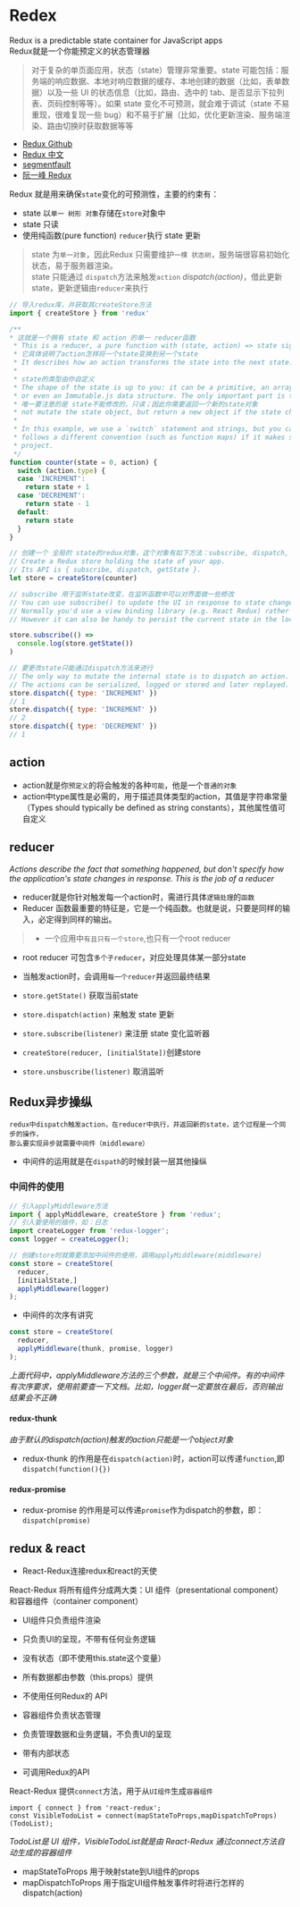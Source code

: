 # Redex
Redux is a predictable state container for JavaScript apps  
Redux就是一个你能预定义的状态管理器  

> 对于复杂的单页面应用，状态（state）管理非常重要。state 可能包括：服务端的响应数据、本地对响应数据的缓存、本地创建的数据（比如，表单数据）以及一些 UI 的状态信息（比如，路由、选中的 tab、是否显示下拉列表、页码控制等等）。如果 state 变化不可预测，就会难于调试（state 不易重现，很难复现一些 bug）和不易于扩展（比如，优化更新渲染、服务端渲染、路由切换时获取数据等等  

- [Redux Github](https://github.com/reactjs/redux)
- [Redux 中文](http://cn.redux.js.org/index.html)
- [segmentfault](https://segmentfault.com/a/1190000003503338?_ea=323420)
- [阮一峰 Redux](http://www.ruanyifeng.com/blog/2016/09/redux_tutorial_part_one_basic_usages.html)

Redux 就是用来确保`state`变化的可预测性，主要的约束有：
* state 以`单一 树形 对象`存储在`store`对象中
* state 只读
* 使用纯函数(pure function) `reducer`执行 state 更新

> state 为`单一对象`，因此Redux 只需要维护`一棵 状态树`，服务端很容易初始化状态，易于服务器渲染。  
state 只能通过 `dispatch`方法来触发`action` *dispatch(action)*，借此更新state，更新逻辑由`reducer`来执行

```js
// 导入redux库，并获取其createStore方法
import { createStore } from 'redux'

/**
* 这就是一个拥有 state 和 action 的单一 reducer函数
 * This is a reducer, a pure function with (state, action) => state signature.
 * 它具体说明了action怎样将一个state变换到另一个state
 * It describes how an action transforms the state into the next state.
 *
 * state的类型由你自定义
 * The shape of the state is up to you: it can be a primitive, an array, an object,
 * or even an Immutable.js data structure. The only important part is that you should
 * 唯一要注意的是 state不能修改的，只读；因此你需要返回一个新的state对象
 * not mutate the state object, but return a new object if the state changes.
 *
 * In this example, we use a `switch` statement and strings, but you can use a helper that
 * follows a different convention (such as function maps) if it makes sense for your
 * project.
 */
function counter(state = 0, action) {
  switch (action.type) {
  case 'INCREMENT':
    return state + 1
  case 'DECREMENT':
    return state - 1
  default:
    return state
  }
}

// 创建一个 全局的 state的redux对象，这个对象有如下方法：subscribe, dispatch, getState
// Create a Redux store holding the state of your app.
// Its API is { subscribe, dispatch, getState }.
let store = createStore(counter)

// subscribe 用于监听state改变，在监听函数中可以对界面做一些修改
// You can use subscribe() to update the UI in response to state changes.
// Normally you'd use a view binding library (e.g. React Redux) rather than subscribe() directly.
// However it can also be handy to persist the current state in the localStorage.

store.subscribe(() =>
  console.log(store.getState())
)

// 要更改state只能通过dispatch方法来进行
// The only way to mutate the internal state is to dispatch an action.
// The actions can be serialized, logged or stored and later replayed.
store.dispatch({ type: 'INCREMENT' })
// 1
store.dispatch({ type: 'INCREMENT' })
// 2
store.dispatch({ type: 'DECREMENT' })
// 1
```

## action

* action就是你`预定义`的将会触发的各种`可能`，他是一个`普通的对象`
* action中type属性是必需的，用于描述具体类型的action，其值是字符串常量（Types should typically be defined as string constants），其他属性值可自定义

## reducer

*Actions describe the fact that something happened, but don't specify how the application's state changes in response. This is the job of a reducer*

* reducer就是你针对触发每一个action时，需进行具体`逻辑处理`的`函数`
* Reducer 函数最重要的特征是，它是一个纯函数。也就是说，只要是同样的输入，必定得到同样的输出。

> * 一个应用中`有且只有一个store`,也只有一个root reducer
* root reducer 可包含`多个子reducer`，对应处理具体某一部分state
* 当触发action时，会调用`每一个reducer`并返回最终结果

* `store.getState()` 获取当前state
* `store.dispatch(action)` 来触发 state 更新
* `store.subscribe(listener)` 来注册 state 变化监听器
* `createStore(reducer, [initialState])`创建store
* `store.unsbuscribe(listener)` 取消监听

## Redux异步操纵
```
redux中dispatch触发action，在reducer中执行，并返回新的state，这个过程是一个同步的操作，
那么要实现异步就需要中间件（middleware）
```
* 中间件的运用就是在`dispath`的时候封装一层其他操纵

### 中间件的使用

```js
// 引入applyMiddleware方法
import { applyMiddleware, createStore } from 'redux';
// 引入要使用的插件，如：日志
import createLogger from 'redux-logger';
const logger = createLogger();

// 创建store时就需要添加中间件的使用，调用applyMiddleware(middleware)
const store = createStore(
  reducer,
  [initialState,]
  applyMiddleware(logger)
);
```
* 中间件的次序有讲究

```js
const store = createStore(
  reducer,
  applyMiddleware(thunk, promise, logger)
);

```
*上面代码中，applyMiddleware方法的三个参数，就是三个中间件。有的中间件有次序要求，使用前要查一下文档。比如，logger就一定要放在最后，否则输出结果会不正确*

#### redux-thunk
*由于默认的dispatch(action)触发的action只能是一个object对象*
* redux-thunk 的作用是在`dispatch(action)`时，action可以传递`function`,即`dispatch(function(){})`

#### redux-promise
* redux-promise 的作用是可以传递`promise`作为dispatch的参数，即：`dispatch(promise)`

## redux & react

* React-Redux连接redux和react的天使

React-Redux 将所有组件分成两大类：UI 组件（presentational component）和容器组件（container component）

* UI组件只负责组件渲染
 * 只负责UI的呈现，不带有任何业务逻辑
 * 没有状态（即不使用this.state这个变量）
 * 所有数据都由参数（this.props）提供
 * 不使用任何Redux的 API

* 容器组件负责状态管理
 * 负责管理数据和业务逻辑，不负责UI的呈现
 * 带有内部状态
 * 可调用Redux的API

React-Redux 提供`connect`方法，用于从`UI组件`生成`容器组件`
```
import { connect } from 'react-redux';
const VisibleTodoList = connect(mapStateToProps,mapDispatchToProps)(TodoList);
```
*TodoList是 UI 组件，VisibleTodoList就是由 React-Redux 通过connect方法自动生成的容器组件*
* mapStateToProps 用于映射state到UI组件的props
* mapDispatchToProps 用于指定UI组件触发事件时将进行怎样的dispatch(action)
